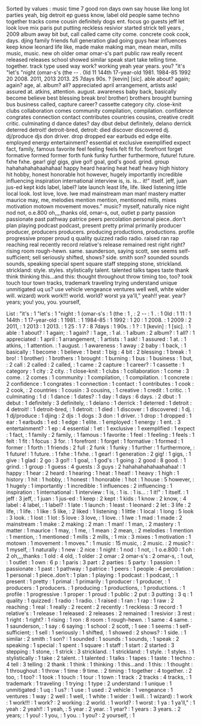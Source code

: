 Sorted by values :
music time 7 good ron days own say house like long lot parties yeah, big detroit ep guess know, label old people same techno together tracks come cousin definitely dogs ent. focus go guests jeff let look love mix paris put putting reckless resivior started strick tell years , 2009 album away bit but, call called came city come. concrete cook cook, days. djing family friends full generation glad going guys hear influences keep know leonard life like, made make making man, mean mean, mills music, music. new oh older omar omar-s's part public raw really recent released releases school showed similar speak start take telling time. together. track type used way work? working yeah year years. you? "it's "let's "night (omar-s's (the -- . 0ld 11 144th 17-year-old 1981. 1984-85 1992 20 2008. 2011, 2013 2013. 25 7days 90s. ? [kevin] [sic]. able about? again; again? age, al. album? all? appreciated april arrangement, artists ask! assured at. atkins, attention. august. awareness baby back, basically become believe best blessing break bro! brother) brothers brought burning bus business called, capture career? cassette category city. close-knit clubs collaboration comes community compilation, compilation. confidence congrates connection contact contributes countries cousins, creative credit critic. culminating d dance dates? day dbut debut definitely, delano derrick deterred detroit! detroit-bred, detroit: died discover discovered dj. dj/produce djs don driver. drop dropped ear earbuds ed edge elite. employed energy entertainment? essential et exclusive exemplified expect fact, family, famous favorite feel feeling feels felt fit for. forefront forget formative formed former forth funk funky further furthermore, future! future. fxhe fxhe. gear! gig! gigs, give go!! goal, god's good. grind. group hahahahahahaahahaa! happy heard hearing heat heat! heavy high history hit hobby, honest honorable hot however, hugely importantly incredible influencing inspiration international interview is, is. is... it!" itself. jeff, juan jus-ed kept kids label, label? late launch least life, life. liked listening little local look. lost love, love. lwe mad mainstream man man! mastery matter maurice may, me, melodies mention mention, mentioned mills, mixes motivation motown movement moves." music? myself, naturally nice night nod not, o.e.800 oh,,,,thanks old, omar-s, out, outlet p party passion passionate past pathway patrice peers percolation personal piece..don't plan playing podcast podcast, present pretty primal primarily producer producer, producers producers. producing productions, productions. profile progressive proper proud q quality quizzed radio radio. raised ran rap reaching real recently record relative's release remained rest right right? rising room rough-hewn. same. saunderson, saying scott, see seems self-sufficient; sell seriously shifted, shows? side. smith son? sounded sounds sounds, speaking special spent square staff stepping stone, strickland. strickland: style. styles. stylistically talent. talented talks tapes taste thank think thinking this...and this: thought throughout throw timing too, too? took touch tour town tracks, trademark traveling trying understand unique unmitigated uq us? use vehicle vengeance ventures well well, white wider will. wizard) work work!!! world. world? worst ya ya'll," yeah!! year. year? years; you! you, you. yourself, 

List :
"it's : 1
"let's : 1
"night : 1
(omar-s's : 1
(the : 1
, : 2
-- : 1
. : 1
0ld : 1
11 : 1
144th : 1
17-year-old : 1
1981. : 1
1984-85 : 1
1992 : 1
20 : 1
2008. : 1
2009 : 2
2011, : 1
2013 : 1
2013. : 1
25 : 1
7 : 8
7days : 1
90s. : 1
? : 1
[kevin] : 1
[sic]. : 1
able : 1
about? : 1
again; : 1
again? : 1
age, : 1
al. : 1
album : 2
album? : 1
all? : 1
appreciated : 1
april : 1
arrangement, : 1
artists : 1
ask! : 1
assured : 1
at. : 1
atkins, : 1
attention. : 1
august. : 1
awareness : 1
away : 2
baby : 1
back, : 1
basically : 1
become : 1
believe : 1
best : 1
big : 4
bit : 2
blessing : 1
break : 1
bro! : 1
brother) : 1
brothers : 1
brought : 1
burning : 1
bus : 1
business : 1
but, : 2
call : 2
called : 2
called, : 1
came : 2
capture : 1
career? : 1
cassette : 1
category : 1
city : 2
city. : 1
close-knit : 1
clubs : 1
collaboration : 1
come : 3
come. : 2
comes : 1
community : 1
compilation, : 1
compilation. : 1
concrete : 2
confidence : 1
congrates : 1
connection : 1
contact : 1
contributes : 1
cook : 2
cook, : 2
countries : 1
cousin : 3
cousins, : 1
creative : 1
credit : 1
critic. : 1
culminating : 1
d : 1
dance : 1
dates? : 1
day : 1
days : 6
days. : 2
dbut : 1
debut : 1
definitely : 3
definitely, : 1
delano : 1
derrick : 1
deterred : 1
detroit : 4
detroit! : 1
detroit-bred, : 1
detroit: : 1
died : 1
discover : 1
discovered : 1
dj. : 1
dj/produce : 1
djing : 2
djs : 1
dogs : 3
don : 1
driver. : 1
drop : 1
dropped : 1
ear : 1
earbuds : 1
ed : 1
edge : 1
elite. : 1
employed : 1
energy : 1
ent. : 3
entertainment? : 1
ep : 4
essential : 1
et : 1
exclusive : 1
exemplified : 1
expect : 1
fact, : 1
family : 2
family, : 1
famous : 1
favorite : 1
feel : 1
feeling : 1
feels : 1
felt : 1
fit : 1
focus : 3
for. : 1
forefront : 1
forget : 1
formative : 1
formed : 1
former : 1
forth : 1
friends : 2
full : 2
funk : 1
funky : 1
further : 1
furthermore, : 1
future! : 1
future. : 1
fxhe : 1
fxhe. : 1
gear! : 1
generation : 2
gig! : 1
gigs, : 1
give : 1
glad : 2
go : 3
go!! : 1
goal, : 1
god's : 1
going : 2
good : 8
good. : 1
grind. : 1
group : 1
guess : 4
guests : 3
guys : 2
hahahahahahaahahaa! : 1
happy : 1
hear : 2
heard : 1
hearing : 1
heat : 1
heat! : 1
heavy : 1
high : 1
history : 1
hit : 1
hobby, : 1
honest : 1
honorable : 1
hot : 1
house : 5
however, : 1
hugely : 1
importantly : 1
incredible : 1
influences : 2
influencing : 1
inspiration : 1
international : 1
interview : 1
is, : 1
is. : 1
is... : 1
it!" : 1
itself. : 1
jeff : 3
jeff, : 1
juan : 1
jus-ed : 1
keep : 2
kept : 1
kids : 1
know : 2
know, : 4
label : 4
label, : 1
label? : 1
late : 1
launch : 1
least : 1
leonard : 2
let : 3
life : 2
life, : 1
life. : 1
like : 5
like, : 2
liked : 1
listening : 1
little : 1
local : 1
long : 5
look : 3
look. : 1
lost : 1
lot : 5
love : 3
love, : 1
love. : 1
lwe : 1
mad : 1
made : 2
mainstream : 1
make : 2
making : 2
man : 1
man! : 1
man, : 2
mastery : 1
matter : 1
maurice : 1
may, : 1
me, : 1
mean : 2
mean, : 2
melodies : 1
mention : 1
mention, : 1
mentioned : 1
mills : 2
mills, : 1
mix : 3
mixes : 1
motivation : 1
motown : 1
movement : 1
moves." : 1
music : 15
music, : 2
music. : 2
music? : 1
myself, : 1
naturally : 1
new : 2
nice : 1
night : 1
nod : 1
not, : 1
o.e.800 : 1
oh : 2
oh,,,,thanks : 1
old : 4
old, : 1
older : 2
omar : 2
omar-s's : 2
omar-s, : 1
out, : 1
outlet : 1
own : 6
p : 1
paris : 3
part : 2
parties : 5
party : 1
passion : 1
passionate : 1
past : 1
pathway : 1
patrice : 1
peers : 1
people : 4
percolation : 1
personal : 1
piece..don't : 1
plan : 1
playing : 1
podcast : 1
podcast, : 1
present : 1
pretty : 1
primal : 1
primarily : 1
producer : 1
producer, : 1
producers : 1
producers. : 1
producing : 1
productions, : 1
productions. : 1
profile : 1
progressive : 1
proper : 1
proud : 1
public : 2
put : 3
putting : 3
q : 1
quality : 1
quizzed : 1
radio : 1
radio. : 1
raised : 1
ran : 1
rap : 1
raw : 2
reaching : 1
real : 1
really : 2
recent : 2
recently : 1
reckless : 3
record : 1
relative's : 1
release : 1
released : 2
releases : 2
remained : 1
resivior : 3
rest : 1
right : 1
right? : 1
rising : 1
ron : 8
room : 1
rough-hewn. : 1
same : 4
same. : 1
saunderson, : 1
say : 6
saying : 1
school : 2
scott, : 1
see : 1
seems : 1
self-sufficient; : 1
sell : 1
seriously : 1
shifted, : 1
showed : 2
shows? : 1
side. : 1
similar : 2
smith : 1
son? : 1
sounded : 1
sounds : 1
sounds, : 1
speak : 2
speaking : 1
special : 1
spent : 1
square : 1
staff : 1
start : 2
started : 3
stepping : 1
stone, : 1
strick : 3
strickland. : 1
strickland: : 1
style. : 1
styles. : 1
stylistically : 1
take : 2
talent. : 1
talented : 1
talks : 1
tapes : 1
taste : 1
techno : 4
tell : 3
telling : 2
thank : 1
think : 1
thinking : 1
this...and : 1
this: : 1
thought : 1
throughout : 1
throw : 1
time : 9
time. : 2
timing : 1
together : 4
together. : 2
too, : 1
too? : 1
took : 1
touch : 1
tour : 1
town : 1
track : 2
tracks : 4
tracks, : 1
trademark : 1
traveling : 1
trying : 1
type : 2
understand : 1
unique : 1
unmitigated : 1
uq : 1
us? : 1
use : 1
used : 2
vehicle : 1
vengeance : 1
ventures : 1
way : 2
well : 1
well, : 1
white : 1
wider : 1
will. : 1
wizard) : 1
work : 1
work!!! : 1
work? : 2
working : 2
world. : 1
world? : 1
worst : 1
ya : 1
ya'll," : 1
yeah : 2
yeah!! : 1
yeah, : 5
year : 2
year. : 1
year? : 1
years : 3
years. : 2
years; : 1
you! : 1
you, : 1
you. : 1
you? : 2
yourself, : 1
